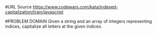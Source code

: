 #URL Source https://www.codewars.com/kata/indexed-capitalization/train/javascript

#PROBLEM DOMAIN Given a string and an array of integers representing indices, capitalize all letters at the given indices.